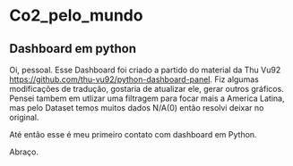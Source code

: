 # Co2_pelo_mundo
## Dashboard em python
Oi, pessoal. Esse Dashboard foi criado a partido do material da Thu Vu92 <https://github.com/thu-vu92/python-dashboard-panel>. Fiz algumas modificações de tradução, gostaria de atualizar ele, gerar outros gráficos. Pensei tambem em utlizar uma filtragem para focar mais a America Latina, mas pelo Dataset temos muitos dados N/A(0) então resolvi deixar no original.

Até então esse é meu primeiro contato com dashboard em Python.

Abraço.
